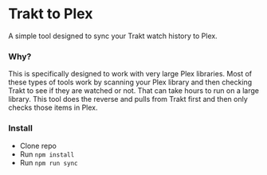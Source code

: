 # Trakt to Plex

A simple tool designed to sync your Trakt watch history to Plex.

### Why?

This is specifically designed to work with very large Plex libraries. Most of these types of tools work by scanning your Plex library and then checking Trakt to see if they are watched or not. That can take hours to run on a large library. This tool does the reverse and pulls from Trakt first and then only checks those items in Plex.

### Install

- Clone repo
- Run `npm install`
- Run `npm run sync`
